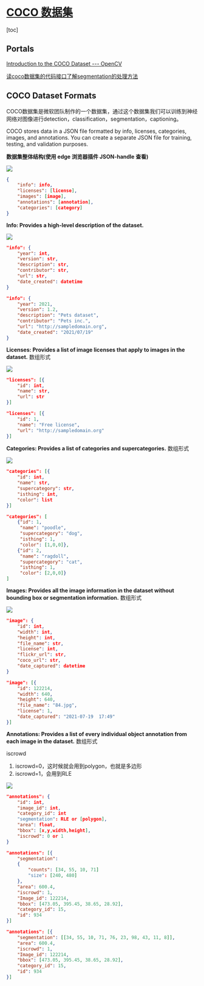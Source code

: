 # [COCO 数据集](https://cocodataset.org/#home)

[toc]

## Portals

[Introduction to the COCO Dataset --- OpenCV](https://opencv.org/introduction-to-the-coco-dataset/)

[读coco数据集的代码接口了解segmentation的处理方法](https://blog.csdn.net/u013735511/article/details/79099483)

## COCO Dataset Formats

COCO数据集是微软团队制作的一个数据集，通过这个数据集我们可以训练到神经网络对图像进行detection，classification，segmentation，captioning。

COCO stores data in a JSON file formatted by info, licenses, categories, images, and annotations. You can create a separate JSON file for training, testing, and validation purposes.

**数据集整体结构(使用 edge 浏览器插件 JSON-handle 查看)**

![](Pics/coco01.png)

```json
{
    "info": info,
    "licenses": [license],
    "images": [image],
    "annotations": [annotation],
    "categories": [category]
}
```

**Info: Provides a high-level description of the dataset.**

![](Pics/coco02.png)

```json
"info": {
    "year": int,
    "version": str,
    "description": str,
    "contributor": str,
    "url": str,
    "date_created": datetime 
}

"info": {
    "year": 2021,
    "version": 1.2,
    "description": "Pets dataset",
    "contributor": "Pets inc.",
    "url": "http://sampledomain.org",
    "date_created": "2021/07/19" 
}
```

**Licenses: Provides a list of image licenses that apply to images in the dataset.**  数组形式

![](Pics/coco03.png)

```json
"licenses": [{
    "id": int,
    "name": str,
    "url": str
}]

"licenses": [{
    "id": 1,
    "name": "Free license",
    "url": "http://sampledomain.org"
}]
```

**Categories: Provides a list of categories and supercategories.**  数组形式

![](Pics/coco04.png)

```json
"categories": [{
    "id": int,
    "name": str,
    "supercategory": str,
    "isthing": int,
    "color": list
}]

"categories": [
    {"id": 1, 
     "name": "poodle", 
     "supercategory": "dog", 
     "isthing": 1, 
     "color": [1,0,0]},
    {"id": 2, 
     "name": "ragdoll", 
     "supercategory": "cat", 
     "isthing": 1, 
     "color": [2,0,0]}
]
```

**Images: Provides all the image information in the dataset without bounding box or segmentation information.**  数组形式

![](Pics/coco05.png)

```json
"image": {
    "id": int,
    "width": int,
    "height": int,
    "file_name": str,
    "license": int,
    "flickr_url": str,
    "coco_url": str,
    "date_captured": datetime
}

"image": [{
    "id": 122214,
    "width": 640,
    "height": 640,
    "file_name": "84.jpg",
    "license": 1,
    "date_captured": "2021-07-19  17:49"
}]
```

**Annotations: Provides a list of every individual object annotation from each image in the dataset.**  数组形式

iscrowd
1. iscrowd=0，这时候就会用到polygon，也就是多边形
2. iscrowd=1，会用到RLE

![](Pics/coco06.png)

```json
"annotations": {
    "id": int,
    "image_id": int,
    "category_id": int
    "segmentation": RLE or [polygon],
    "area": float,
    "bbox": [x,y,width,height],
    "iscrowd": 0 or 1
}

"annotations": [{
    "segmentation":
    {	
        "counts": [34, 55, 10, 71]
        "size": [240, 480]
    },
    "area": 600.4,
    "iscrowd": 1,
    "Image_id": 122214,
    "bbox": [473.05, 395.45, 38.65, 28.92],
    "category_id": 15,
    "id": 934
}]

"annotations": [{
    "segmentation": [[34, 55, 10, 71, 76, 23, 98, 43, 11, 8]],
    "area": 600.4,
    "iscrowd": 1,
    "Image_id": 122214,
    "bbox": [473.05, 395.45, 38.65, 28.92],
    "category_id": 15,
    "id": 934
}]
```